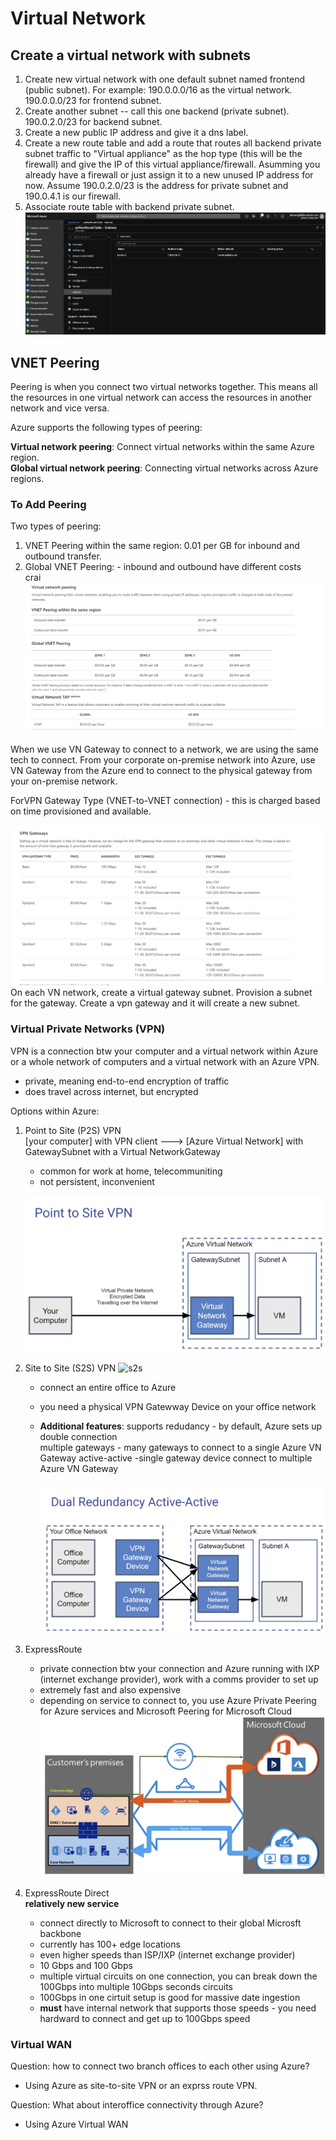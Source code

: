 # Virtual Network


## Create a virtual network with subnets
1. Create new virtual network with one default subnet named frontend (public subnet).  For example: 190.0.0.0/16 as the virtual network.  190.0.0.0/23 for frontend subnet. 
2. Create another subnet -- call this one backend (private subnet).  190.0.2.0/23 for backend subnet.
3. Create a new public IP address and give it a dns label.  
4. Create a new route table and add a route that routes all backend private subnet traffic to "Virtual appliance" as the hop type (this will be the firewall) and give the IP of this virtual appliance/firewall.  Asumming you already have a firewall or just assign it to a new unused IP address for now.  Assume 190.0.2.0/23 is the address for private subnet and 190.0.4.1 is our firewall.    
5. Associate route table with backend private subnet.     
![backend subnet](images/backend-subnet.png) 

## VNET Peering
Peering is when you connect two virtual networks together. This means all the resources in one virtual network can access the resources in another network and vice versa.

Azure supports the following types of peering:    

**Virtual network peering**: Connect virtual networks within the same Azure region.  
**Global virtual network peering**: Connecting virtual networks across Azure regions.      
### To Add Peering 

Two types of peering:  
1. VNET Peering within the same region: 0.01 per GB for inbound and outbound transfer.  
2. Global VNET Peering:
		- inbound and outbound have different costs    
crai
![peering](images/peering.png)

When we use VN Gateway to connect to a network, we are using the same tech to connect.  From your corporate on-premise network into Azure, use VN Gateway from the Azure end to connect to the physical gateway from your on-premise network.   

ForVPN Gateway Type (VNET-to-VNET connection) - this is charged based on time provisioned and available.    

![vpn-gateway](images/vpn-gateway.png)  
 On each VN network, create a virtual gateway subnet.  Provision a subnet for the gateway.  Create a vpn gateway and it will create a new subnet.  

### Virtual Private Networks (VPN)  

VPN is a connection btw your computer and a virtual network within Azure or a whole network of computers and a virtual network with an Azure VPN.

- private, meaning end-to-end encryption of traffic  
- does travel across internet, but encrypted  

Options within Azure:  
1. Point to Site (P2S) VPN  
	[your computer] with VPN client ---> [Azure Virtual Network] with GatewaySubnet with a Virtual NetworkGateway    
	- common for work at home, telecommuniting     
	- not persistent, inconvenient   

	![p2s](images/p2s.png) 

2. Site to Site (S2S) VPN 
	![s2s](images/s2s.png) 

	- connect an entire office to Azure  
	- you need a physical VPN Gatewway Device on your office network 
	- **Additional features**: 
		supports redudancy - by default, Azure sets up double connection  
		multiple gateways - many gateways to connect to a single Azure VN Gateway
		active-active  -single gateway device connect to multiple Azure VN Gateway 

		![active-active](images/active-active.png)  
   
3. ExpressRoute  
	- private connection btw your connection and Azure running with IXP (internet exchange provider), work with a comms provider to set up
	- extremely fast and also expensive  
	- depending on service to connect to, you use Azure Private Peering for Azure services and Microsoft Peering for Microsoft Cloud 
	![expressroute](images/expressroute.png)

4. ExpressRoute Direct  
	**relatively new service**  
	- connect directly to Microsoft to connect to their global Microsft backbone  
	- currently has 100+ edge locations  
	- even higher speeds than ISP/IXP (internet exchange provider)  
	- 10 Gbps and 100 Gbps  
	- multiple virtual circuits on one connection, you can break down the 100Gbps into multiple 10Gbps seconds circuits  
	- 100Gbps in one cirtuit setup is good for massive date ingestion  
	- **must** have internal network that supports those speeds  - you need hardward to connect and get up to 100Gbps speed  

### Virtual WAN  

Question: how to connect two branch offices to each other using Azure? 

- Using Azure as site-to-site VPN or an exprss route VPN.   

Question: What about interoffice connectivity through Azure?  

- Using Azure Virtual WAN  




